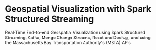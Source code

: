# Geospatial Visualization with Spark Structured Streaming

Real-Time End-to-end Geospatial Visualization using Spark Structured Streaming, Kafka, Mongo Change Streams, React and Deck.gl, and using the Massachusetts Bay Transportation Authority's (MBTA) APIs
